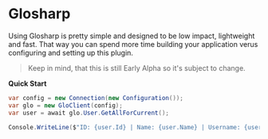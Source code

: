# Glosharp

Using Glosharp is pretty simple and designed to be low impact, lightweight and fast. That way you can spend more time building your application verus configuring and setting up this plugin.

> Keep in mind, that this is still Early Alpha so it's subject to change.

**Quick Start**

```csharp
var config = new Connection(new Configuration());
var glo = new GloClient(config);
var user = await glo.User.GetAllForCurrent();

Console.WriteLine($"ID: {user.Id} | Name: {user.Name} | Username: {user.Username} | Email: {user.Email}");
```

